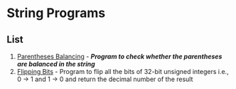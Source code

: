 # String Programs

## List
1. [Parentheses Balancing](/Strings/Programs/List/ParenthesesBalancing.py) - _**Program to check whether the parentheses are balanced in the string**_
2. [Flipping Bits](/Strings/Programs/List/FlippingBits.py) - Program to flip all the bits of 32-bit unsigned integers i.e., 0 -> 1 and 1 -> 0 and return the decimal number of the result

